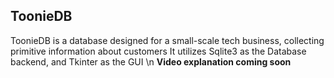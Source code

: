 ## ToonieDB ##
ToonieDB is a database designed for a small-scale tech business, collecting primitive information about customers
It utilizes Sqlite3 as the Database backend, and Tkinter as the GUI
\n __Video explanation coming soon__
